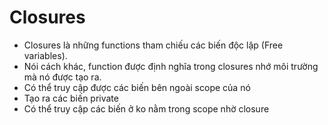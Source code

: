 # Closures
- Closures là những functions tham chiếu các biến độc lập (Free variables). 
- Nói cách khác, function được định nghĩa trong closures nhớ môi trường mà nó được tạo ra.
- Có thể truy cập được các biến bên ngoài scope của nó
- Tạo ra các biến private
- Có thể truy cập các biến ở ko nằm trong scope nhờ closure
